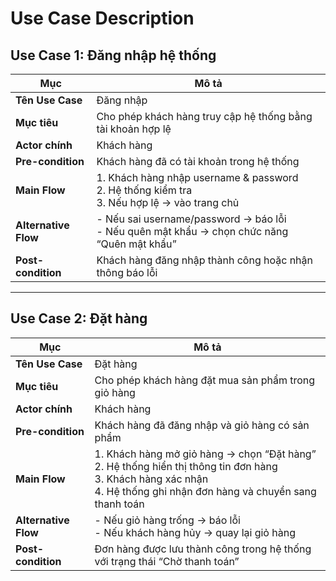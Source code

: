 # Use Case Description

## Use Case 1: Đăng nhập hệ thống

| Mục | Mô tả |
|-----|-------|
| **Tên Use Case** | Đăng nhập |
| **Mục tiêu** | Cho phép khách hàng truy cập hệ thống bằng tài khoản hợp lệ |
| **Actor chính** | Khách hàng |
| **Pre-condition** | Khách hàng đã có tài khoản trong hệ thống |
| **Main Flow** | 1. Khách hàng nhập username & password <br> 2. Hệ thống kiểm tra <br> 3. Nếu hợp lệ → vào trang chủ |
| **Alternative Flow** | - Nếu sai username/password → báo lỗi <br> - Nếu quên mật khẩu → chọn chức năng “Quên mật khẩu” |
| **Post-condition** | Khách hàng đăng nhập thành công hoặc nhận thông báo lỗi |

---

## Use Case 2: Đặt hàng

| Mục | Mô tả |
|-----|-------|
| **Tên Use Case** | Đặt hàng |
| **Mục tiêu** | Cho phép khách hàng đặt mua sản phẩm trong giỏ hàng |
| **Actor chính** | Khách hàng |
| **Pre-condition** | Khách hàng đã đăng nhập và giỏ hàng có sản phẩm |
| **Main Flow** | 1. Khách hàng mở giỏ hàng → chọn “Đặt hàng” <br> 2. Hệ thống hiển thị thông tin đơn hàng <br> 3. Khách hàng xác nhận <br> 4. Hệ thống ghi nhận đơn hàng và chuyển sang thanh toán |
| **Alternative Flow** | - Nếu giỏ hàng trống → báo lỗi <br> - Nếu khách hàng hủy → quay lại giỏ hàng |
| **Post-condition** | Đơn hàng được lưu thành công trong hệ thống với trạng thái “Chờ thanh toán” |
